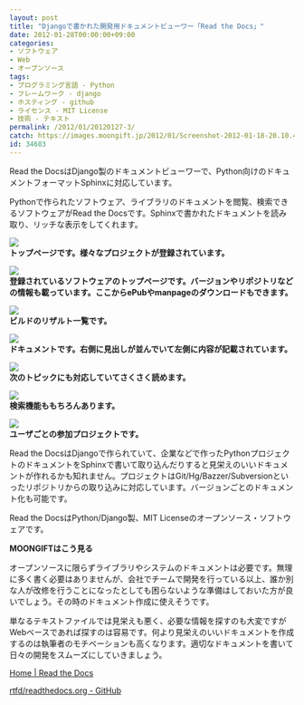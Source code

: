 ```yaml
---
layout: post
title: "Djangoで書かれた開発用ドキュメントビューワー「Read the Docs」"
date: 2012-01-28T00:00:00+09:00
categories:
- ソフトウェア
- Web
- オープンソース
tags: 
- プログラミング言語 - Python
- フレームワーク - django
- ホスティング - github
- ライセンス - MIT License
- 技術 - テキスト
permalink: /2012/01/20120127-3/
catch: https://images.moongift.jp/2012/01/Screenshot-2012-01-18-20.10.44_thumb.png
id: 34683
---
```

Read the DocsはDjango製のドキュメントビューワーで、Python向けのドキュメントフォーマットSphinxに対応しています。

  

Pythonで作られたソフトウェア、ライブラリのドキュメントを閲覧、検索できるソフトウェアがRead the Docsです。Sphinxで書かれたドキュメントを読み取り、リッチな表示をしてくれます。

  

[![](https://images.moongift.jp/2012/01/Screenshot-2012-01-18-20.10.29_thumb.png)](https://images.moongift.jp/2012/01/Screenshot-2012-01-18-20.10.29.png)  
**トップページです。様々なプロジェクトが登録されています。**

  

[![](https://images.moongift.jp/2012/01/Screenshot-2012-01-18-20.10.39_thumb.png)](https://images.moongift.jp/2012/01/Screenshot-2012-01-18-20.10.39.png)  
**登録されているソフトウェアのトップページです。バージョンやリポジトリなどの情報も載っています。ここからePubやmanpageのダウンロードもできます。**

  

[![](https://images.moongift.jp/2012/01/Screenshot-2012-01-18-20.11.39_thumb.png)](https://images.moongift.jp/2012/01/Screenshot-2012-01-18-20.11.39.png)  
**ビルドのリザルト一覧です。**

  

[![](https://images.moongift.jp/2012/01/Screenshot-2012-01-18-20.10.44_thumb.png)](https://images.moongift.jp/2012/01/Screenshot-2012-01-18-20.10.44.png)  
**ドキュメントです。右側に見出しが並んでいて左側に内容が記載されています。**

  

[![](https://images.moongift.jp/2012/01/Screenshot-2012-01-18-20.10.51_thumb.png)](https://images.moongift.jp/2012/01/Screenshot-2012-01-18-20.10.51.png)  
**次のトピックにも対応していてさくさく読めます。**

  

[![](https://images.moongift.jp/2012/01/Screenshot-2012-01-18-20.11.01_thumb.png)](https://images.moongift.jp/2012/01/Screenshot-2012-01-18-20.11.01.png)  
**検索機能ももちろんあります。**

  

[![](https://images.moongift.jp/2012/01/Screenshot-2012-01-18-20.11.15_thumb.png)](https://images.moongift.jp/2012/01/Screenshot-2012-01-18-20.11.15.png)  
**ユーザごとの参加プロジェクトです。**

  

Read the DocsはDjangoで作られていて、企業などで作ったPythonプロジェクトのドキュメントをSphinxで書いて取り込んだりすると見栄えのいいドキュメントが作れるかも知れません。プロジェクトはGit/Hg/Bazzer/Subversionといったリポジトリからの取り込みに対応しています。バージョンごとのドキュメント化も可能です。

  
<!--more-->  

Read the DocsはPython/Django製、MIT Licenseのオープンソース・ソフトウェアです。

  
  
  

**MOONGIFTはこう見る**

  

オープンソースに限らずライブラリやシステムのドキュメントは必要です。無理に多く書く必要はありませんが、会社でチームで開発を行っている以上、誰か別な人が改修を行うことになったとしても困らないような準備はしておいた方が良いでしょう。その時のドキュメント作成に使えそうです。

  

単なるテキストファイルでは見栄えも悪く、必要な情報を探すのも大変ですがWebベースであれば探すのは容易です。何より見栄えのいいドキュメントを作成するのは執筆者のモチベーションも高くなります。適切なドキュメントを書いて日々の開発をスムーズにしていきましょう。

  

[Home | Read the Docs](http://readthedocs.org/)

  

[rtfd/readthedocs.org - GitHub](https://github.com/rtfd/readthedocs.org)

